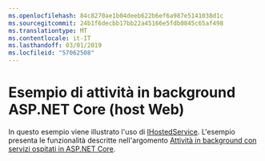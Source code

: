 ```yaml
---
ms.openlocfilehash: 84c8270ae1b04deeb622b6ef6a987e5141038d1c
ms.sourcegitcommit: 24b1f6decbb17bb22a45166e5fdb0845c65af498
ms.translationtype: MT
ms.contentlocale: it-IT
ms.lasthandoff: 03/01/2019
ms.locfileid: "57062508"
---
```

# <a name="aspnet-core-background-tasks-sample-web-host"></a>Esempio di attività in background ASP.NET Core (host Web)

In questo esempio viene illustrato l'uso di [IHostedService](https://docs.microsoft.com/dotnet/api/microsoft.extensions.hosting.ihostedservice). L'esempio presenta le funzionalità descritte nell'argomento [Attività in background con servizi ospitati in ASP.NET Core](https://docs.microsoft.com/aspnet/core/fundamentals/host/hosted-services).
